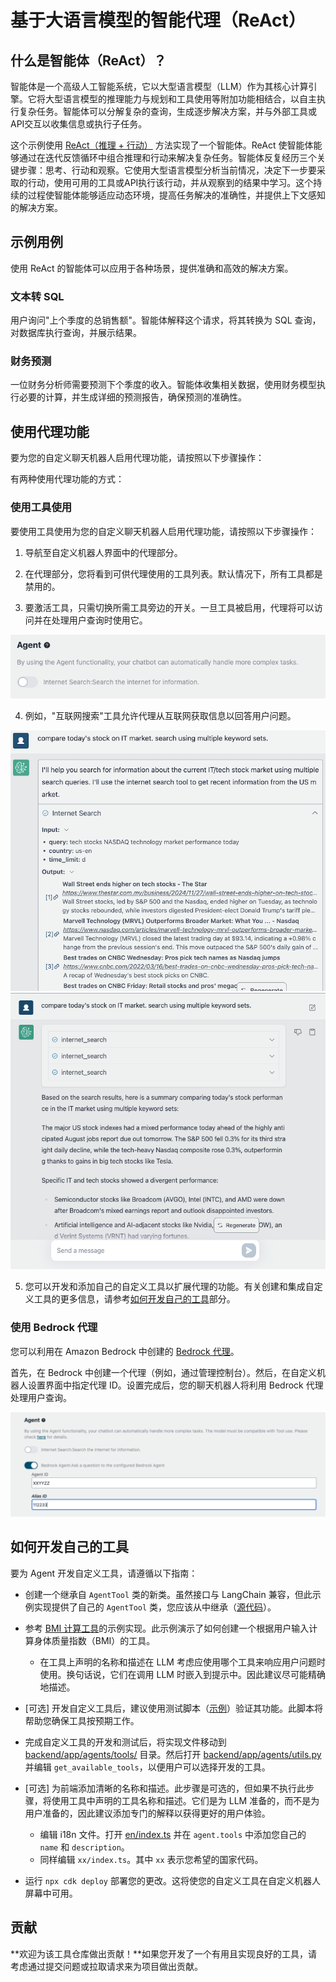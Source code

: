 # 基于大语言模型的智能代理（ReAct）

## 什么是智能体（ReAct）？

智能体是一个高级人工智能系统，它以大型语言模型（LLM）作为其核心计算引擎。它将大型语言模型的推理能力与规划和工具使用等附加功能相结合，以自主执行复杂任务。智能体可以分解复杂的查询，生成逐步解决方案，并与外部工具或API交互以收集信息或执行子任务。

这个示例使用 [ReAct（推理 + 行动）](https://www.promptingguide.ai/techniques/react) 方法实现了一个智能体。ReAct 使智能体能够通过在迭代反馈循环中组合推理和行动来解决复杂任务。智能体反复经历三个关键步骤：思考、行动和观察。它使用大型语言模型分析当前情况，决定下一步要采取的行动，使用可用的工具或API执行该行动，并从观察到的结果中学习。这个持续的过程使智能体能够适应动态环境，提高任务解决的准确性，并提供上下文感知的解决方案。

## 示例用例

使用 ReAct 的智能体可以应用于各种场景，提供准确和高效的解决方案。

### 文本转 SQL

用户询问"上个季度的总销售额"。智能体解释这个请求，将其转换为 SQL 查询，对数据库执行查询，并展示结果。

### 财务预测

一位财务分析师需要预测下个季度的收入。智能体收集相关数据，使用财务模型执行必要的计算，并生成详细的预测报告，确保预测的准确性。

## 使用代理功能

要为您的自定义聊天机器人启用代理功能，请按照以下步骤操作：

有两种使用代理功能的方式：

### 使用工具使用

要使用工具使用为您的自定义聊天机器人启用代理功能，请按照以下步骤操作：

1. 导航至自定义机器人界面中的代理部分。

2. 在代理部分，您将看到可供代理使用的工具列表。默认情况下，所有工具都是禁用的。

3. 要激活工具，只需切换所需工具旁边的开关。一旦工具被启用，代理将可以访问并在处理用户查询时使用它。

![](./imgs/agent_tools.png)

4. 例如，"互联网搜索"工具允许代理从互联网获取信息以回答用户问题。

![](./imgs/agent1.png)
![](./imgs/agent2.png)

5. 您可以开发和添加自己的自定义工具以扩展代理的功能。有关创建和集成自定义工具的更多信息，请参考[如何开发自己的工具](#how-to-develop-your-own-tools)部分。

### 使用 Bedrock 代理

您可以利用在 Amazon Bedrock 中创建的 [Bedrock 代理](https://aws.amazon.com/bedrock/agents/)。

首先，在 Bedrock 中创建一个代理（例如，通过管理控制台）。然后，在自定义机器人设置界面中指定代理 ID。设置完成后，您的聊天机器人将利用 Bedrock 代理处理用户查询。

![](./imgs/bedrock_agent_tool.png)

## 如何开发自己的工具

要为 Agent 开发自定义工具，请遵循以下指南：

- 创建一个继承自 `AgentTool` 类的新类。虽然接口与 LangChain 兼容，但此示例实现提供了自己的 `AgentTool` 类，您应该从中继承（[源代码](../backend/app/agents/tools/agent_tool.py)）。

- 参考 [BMI 计算工具](../examples/agents/tools/bmi/bmi.py)的示例实现。此示例演示了如何创建一个根据用户输入计算身体质量指数（BMI）的工具。

  - 在工具上声明的名称和描述在 LLM 考虑应使用哪个工具来响应用户问题时使用。换句话说，它们在调用 LLM 时嵌入到提示中。因此建议尽可能精确地描述。

- [可选] 开发自定义工具后，建议使用测试脚本（[示例](../examples/agents/tools/bmi/test_bmi.py)）验证其功能。此脚本将帮助您确保工具按预期工作。

- 完成自定义工具的开发和测试后，将实现文件移动到 [backend/app/agents/tools/](../backend/app/agents/tools/) 目录。然后打开 [backend/app/agents/utils.py](../backend/app/agents/utils.py) 并编辑 `get_available_tools`，以便用户可以选择开发的工具。

- [可选] 为前端添加清晰的名称和描述。此步骤是可选的，但如果不执行此步骤，将使用工具中声明的工具名称和描述。它们是为 LLM 准备的，而不是为用户准备的，因此建议添加专门的解释以获得更好的用户体验。

  - 编辑 i18n 文件。打开 [en/index.ts](../frontend/src/i18n/en/index.ts) 并在 `agent.tools` 中添加您自己的 `name` 和 `description`。
  - 同样编辑 `xx/index.ts`。其中 `xx` 表示您希望的国家代码。

- 运行 `npx cdk deploy` 部署您的更改。这将使您的自定义工具在自定义机器人屏幕中可用。

## 贡献

**欢迎为该工具仓库做出贡献！**如果您开发了一个有用且实现良好的工具，请考虑通过提交问题或拉取请求来为项目做出贡献。